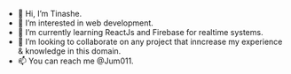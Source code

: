 - 👋 Hi, I’m Tinashe.
- 👀 I’m interested in web development.
- 🌱 I’m currently learning ReactJs and Firebase for realtime systems.
- 💞️ I’m looking to collaborate on any project that inncrease my experience & knowledge in this domain.
- 📫 You can reach me @Jum011.

<!---
Jum011/Jum011 is a ✨ special ✨ repository because its `README.md` (this file) appears on your GitHub profile.
You can click the Preview link to take a look at your changes.
--->
